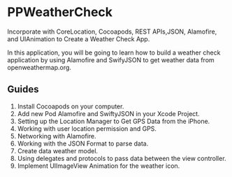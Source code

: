 # PPWeatherCheck
Incorporate with CoreLocation, Cocoapods, REST APIs,JSON, Alamofire, and UIAnimation to Create a Weather Check App.

In this application, you will be going to learn how to build a weather check application by using Alamofire and SwifyJSON to get weather data from openweathermap.org.

## Guides

1. Install Cocoapods on your computer.
2. Add new Pod Alamofire and SwiftyJSON in your Xcode Project.
3. Setting up the Location Manager to Get GPS Data from the iPhone.
4. Working with user location permission and GPS.
5. Networking with Alamofire.
6. Working with the JSON Format to parse data.
7. Create data weather model.
8. Using delegates and protocols to pass data between the view controller.
9. Implement UIImageView Animation for the weather icon.














